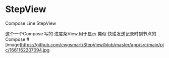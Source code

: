 # StepView
Compose Line StepView

这个一个Compose 写的 进度条View,用于显示 类似 快递发送记录时刻节点的 Compose
#[image]https://github.com/cwgsmart/StepView/blob/master/app/src/main/pic/1661162207094.jpg
